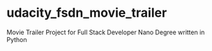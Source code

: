 # udacity_fsdn_movie_trailer
Movie Trailer Project for Full Stack Developer Nano Degree written in Python

